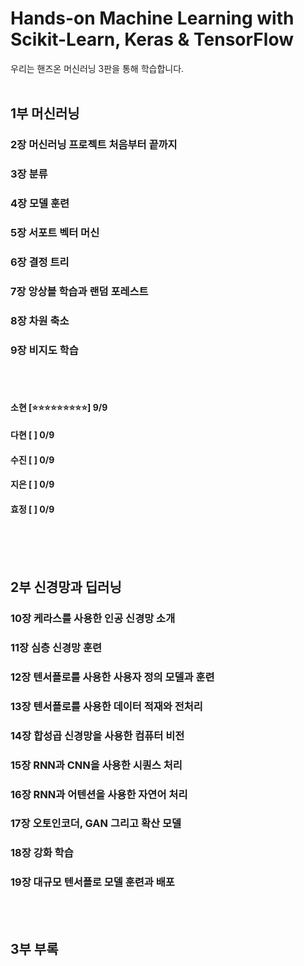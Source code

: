# Hands-on Machine Learning with Scikit-Learn, Keras & TensorFlow
우리는 핸즈온 머신러닝 3판을 통해 학습합니다.
<br/><br/>
## 1부 머신러닝
### 2장 머신러닝 프로젝트 처음부터 끝까지
### 3장 분류
### 4장 모델 훈련
### 5장 서포트 벡터 머신
### 6장 결정 트리
### 7장 앙상블 학습과 랜덤 포레스트
### 8장 차원 축소
### 9장 비지도 학습
<br/><br/>


#### 소현 [⭐️⭐️⭐️⭐️⭐️⭐️⭐️⭐️⭐️] 9/9
#### 다현 [         ] 0/9
#### 수진 [         ] 0/9
#### 지은 [         ] 0/9
#### 효정 [         ] 0/9
<br/><br/><br/>


## 2부 신경망과 딥러닝
### 10장 케라스를 사용한 인공 신경망 소개
### 11장 심층 신경망 훈련
### 12장 텐서플로를 사용한 사용자 정의 모델과 훈련
### 13장 텐서플로를 사용한 데이터 적재와 전처리
### 14장 합성곱 신경망을 사용한 컴퓨터 비전
### 15장 RNN과 CNN을 사용한 시퀀스 처리
### 16장 RNN과 어텐션을 사용한 자연어 처리
### 17장 오토인코더, GAN 그리고 확산 모델
### 18장 강화 학습
### 19장 대규모 텐서플로 모델 훈련과 배포
<br/><br/>
## 3부 부록
